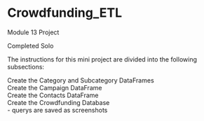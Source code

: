 # Crowdfunding_ETL
Module 13 Project

Completed Solo

The instructions for this mini project are divided into the following subsections:

Create the Category and Subcategory DataFrames\
Create the Campaign DataFrame\
Create the Contacts DataFrame\
Create the Crowdfunding Database\
    - querys are saved as screenshots
